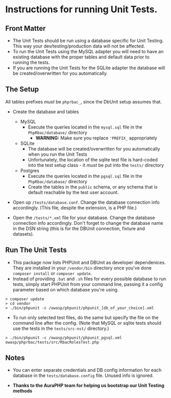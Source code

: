 # Instructions for running Unit Tests.

## Front Matter

* The Unit Tests should be run using a database specific for Unit Testing. This
  way your dev/testing/production data will not be affected.
* To run the Unit Tests using the MySQL adapter you will need to have an
  existing database with the proper tables and default data prior to running
  the tests.
* If you are running the Unit Tests for the SQLite adapter the database will be
  created/overwritten for you automatically.

## The Setup

All tables prefixes _must_ be `phprbac_`, since the DbUnit setup assumes that.

* Create the database and tables
    * MySQL
        * Execute the queries located in the `mysql.sql` file in the
          `PhpRbac/database/` directory
            * **WARNING:** Make sure you replace `'PREFIX_` appropriately
    * SQLite
        * The database will be created/overwritten for you automatically when
          you run the Unit Tests
        * Unfortunately, the location of the sqlite test file is hard-coded
          into the test setup class - it _must_ be put into the `tests/`
          directory
    * Postgres
        * Execute the queries located in the `pgsql.sql` file in the
          `PhpRbac/database/` directory
        * Create the tables in the `public` schema, or any schema that is
          default reachable by the test user account.

* Open up `/tests/database.conf`. Change the database connection info
  accordingly. (This file, despite the extension, is a PHP file.)
* Open the  `/tests/*.xml` file for your database. Change the database
  connection info accordingly. Don't forget to change the database name in the
  DSN string (this is for the DBUnit connection, fixture and datasets).

## Run The Unit Tests

* This package now lists PHPUnit and DBUnit as developer dependenices. They
  are installed in your `/vendor/bin` directory once you've done `composer
  install` or `composer update`.
* Instead of providing `.bat` and `.sh` files for every possible database to
  run tests, simply start PHPUnit from your command line, passing it a config
  parameter based on which database you're using.

```
> composer update
> cd vendor
> ./bin/phpunit -c /owasp/phpunit/phpunit_[db_of_your_choice].xml
```

* To run only selected test files, do the same but specify the file on the
  command line after the config. (Note that MySQL or sqlite tests should use
  the tests in the `tests/src-nst/` directory.)

```
> ./bin/phpunit -c /owasp/phpunit/phpunit_pgsql.xml owasp/phprbac/tests/src/RbacRolesTest.php
```

## Notes

* You can enter separate credentials and DB config information for each database
  in the `tests/database.config` file. Unused info is ignored.

* **Thanks to the AuraPHP team for helping us bootstrap our Unit Testing methods**
